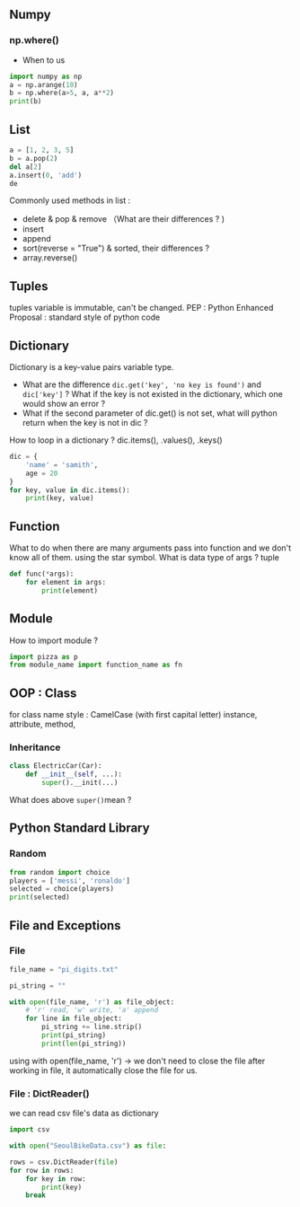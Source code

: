 ## Numpy

### np.where()

- When to us

```python
import numpy as np
a = np.arange(10)
b = np.where(a>5, a, a**2)
print(b)
```

## List

```python
a = [1, 2, 3, 5]
b = a.pop(2)
del a[2]
a.insert(0, 'add')
de
```

Commonly used methods in list :

- delete & pop & remove （What are their differences ? )
- insert
- append
- sort(reverse = "True") & sorted, their differences ?
- array.reverse()

## Tuples

tuples variable is immutable, can't be changed.
PEP : Python Enhanced Proposal : standard style of python code

## Dictionary

Dictionary is a key-value pairs variable type.

- What are the difference `dic.get('key', 'no key is found')` and `dic['key']` ? What if the key is not existed in the dictionary, which one would show an error ?
- What if the second parameter of dic.get() is not set, what will python return when the key is not in dic ?

How to loop in a dictionary ? dic.items(), .values(), .keys()

```python
dic = {
	'name' = 'samith',
	age = 20
}
for key, value in dic.items():
	print(key, value)
```

## Function

What to do when there are many arguments pass into function and we don't know all of them. using the star symbol.
What is data type of args ? tuple

```python
def func(*args):
	for element in args:
		print(element)
```

## Module

How to import module ?

```python
import pizza as p
from module_name import function_name as fn
```

## OOP : Class

for class name style : CamelCase (with first capital letter)
instance, attribute, method,

### Inheritance

```python
class ElectricCar(Car):
	def __init__(self, ...):
		super().__init(...)
```

What does above `super()`mean ?

## Python Standard Library

### Random

```python
from random import choice
players = ['messi', 'ronaldo']
selected = choice(players)
print(selected)
```

## File and Exceptions

### File

```python
file_name = "pi_digits.txt"

pi_string = ""

with open(file_name, 'r') as file_object:
	# 'r' read, 'w' write, 'a' append
	for line in file_object:
		pi_string += line.strip()
		print(pi_string)
		print(len(pi_string))
```

using with open(file_name, 'r') -> we don't need to close the file after working in file, it automatically close the file for us.

### File : DictReader()

we can read csv file's data as dictionary

```python
import csv

with open("SeoulBikeData.csv") as file:

rows = csv.DictReader(file)
for row in rows:
	for key in row:
		print(key)
	break
```
